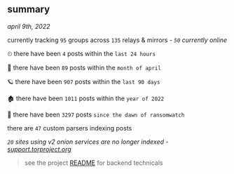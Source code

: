 
## summary
_april 9th, 2022_

currently tracking `95` groups across `135` relays & mirrors - _`50` currently online_

⏲ there have been `4` posts within the `last 24 hours`

🦈 there have been `89` posts within the `month of april`

🪐 there have been `907` posts within the `last 90 days`

🏚 there have been `1011` posts within the `year of 2022`

🦕 there have been `3297` posts `since the dawn of ransomwatch`

there are `47` custom parsers indexing posts

_`20` sites using v2 onion services are no longer indexed - [support.torproject.org](https://support.torproject.org/onionservices/v2-deprecation/)_

> see the project [README](https://github.com/thetanz/ransomwatch#ransomwatch--) for backend technicals
